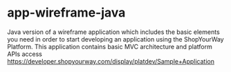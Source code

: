app-wireframe-java
==================

Java version of a wireframe application which includes the basic elements you need in order to start developing an application using the ShopYourWay Platform. This application contains basic MVC architecture and platform APIs access https://developer.shopyourway.com/display/platdev/Sample+Application
